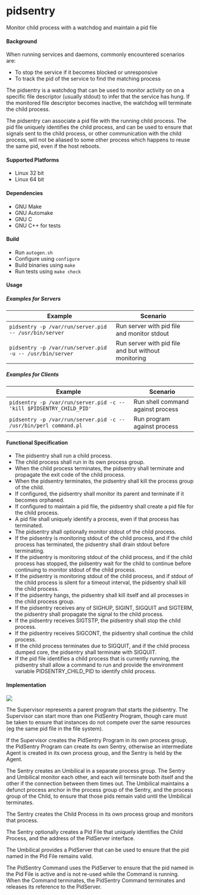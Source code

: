 pidsentry
=========

Monitor child process with a watchdog and maintain a pid file

#### Background

When running services and daemons, commonly encountered scenarios are:
* To stop the service if it becomes blocked or unresponsive
* To track the pid of the service to find the matching process

The pidsentry is a watchdog that can be used to monitor activity on
on a specific file descriptor (usually stdout) to infer that the service has hung.
If the monitored file descriptor becomes inactive, the watchdog will terminate
the child process.

The pidsentry can associate a pid file with the running child process. The
pid file uniquely identifies the child process, and can be used to ensure
that signals sent to the child process, or other communication with the child
process, will not be aliased to some other process which happens to reuse the same
pid, even if the host reboots.

#### Supported Platforms

* Linux 32 bit
* Linux 64 bit

#### Dependencies

* GNU Make
* GNU Automake
* GNU C
* GNU C++ for tests

#### Build

* Run `autogen.sh`
* Configure using `configure`
* Build binaries using `make`
* Run tests using `make check`

#### Usage

##### Examples for Servers

| Example | Scenario |
| ------- |----------|
| ```pidsentry -p /var/run/server.pid -- /usr/bin/server``` | Run server with pid file and monitor stdout |
| ```pidsentry -p /var/run/server.pid -u -- /usr/bin/server``` | Run server with pid file and but without monitoring |

##### Examples for Clients

| Example | Scenario |
| ------- |----------|
| ```pidsentry -p /var/run/server.pid -c -- 'kill $PIDSENTRY_CHILD_PID'``` | Run shell command against process |
| ```pidsentry -p /var/run/server.pid -c -- /usr/bin/perl command.pl``` | Run program against process |

#### Functional Specification

* The pidsentry shall run a child process.
* The child process shall run in its own process group.
* When the child process terminates, the pidsentry shall terminate and propagate the exit code of the child process.
* When the pidsentry terminates, the pidsentry shall kill the process group of the child.
* If configured, the pidsentry shall monitor its parent and terminate if it becomes orphaned.
* If configured to maintain a pid file, the pidsentry shall create a pid file for the child process.
* A pid file shall uniquely identify a process, even if that process has terminated.
* The pidsentry shall optionally monitor stdout of the child process.
* If the pidsentry is monitoring stdout of the child process, and if the child process has terminated, the pidsentry shall drain stdout before terminating.
* If the pidsentry is monitoring stdout of the child process, and if the child process has stopped, the pidsentry wait for the child to continue before continuing to monitor stdout of the child process.
* If the pidsentry is monitoring stdout of the child process, and if stdout of the child process is silent for a timeout interval, the pidsentry shall kill the child process.
* If the pidsentry hangs, the pidsentry shall kill itself and all processes in the child process group.
* If the pidsentry receives any of SIGHUP, SIGINT, SIGQUIT and SIGTERM, the pidsentry shall propagate the signal to the child process.
* If the pidsentry receives SIGTSTP, the pidsentry shall stop the child process.
* If the pidsentry receives SIGCONT, the pidsentry shall continue the child process.
* If the child process terminates due to SIGQUIT, and if the child process dumped core, the pidsentry shall terminate with SIGQUIT.
* If the pid file identifies a child process that is currently running, the pidsentry shall allow a command to run and provide the environment variable PIDSENTRY_CHILD_PID to identify child process.

#### Implementation

![](https://github.com/earlchew/pidsentry/blob/master/pidsentry.png)

The Supervisor represents a parent program that starts the pidsentry. The Supervisor can start more than one PidSentry
Program, though care must be taken to ensure that instances do not compete over the same resources (eg the same pid file
in the file system).

If the Supervisor creates the PidSentry Program in its own process group, the PidSentry Program can create its own Sentry,
otherwise an intermediate Agent is created in its own process group, and the Sentry is held by the Agent.

The Sentry creates an Umbilical in a separate process group. The Sentry and Umbilical monitor each other, and each
will terminate both itself and the other if the connection between them times out. The Umbilical maintains
a defunct process anchor in the process group of the Sentry, and the process group of the Child, to ensure that
those pids remain valid until the Umbilical terminates.

The Sentry creates the Child Process in its own process group and monitors that process.

The Sentry optionally creates a Pid File that uniquely identifies the Child Process, and the address of the
PidServer interface.

The Umbilical provides a PidServer that can be used to ensure that the pid named in the Pid File remains valid.

The PidSentry Command uses the PidServer to ensure that the pid named in the Pid File is active and is not re-used
while the Command is running. When the Command terminates, the PidSentry Command terminates and releases its
reference to the PidServer.
